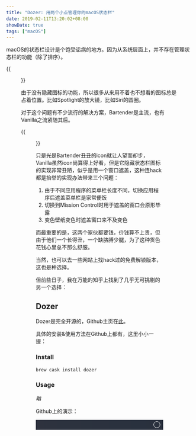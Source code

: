 ```yaml
---
title: "Dozer: 用两个小点管理你的macOS状态栏"
date: 2019-02-11T13:20:02+08:00
showDate: true
tags: ["macOS"]
---
```


macOS的状态栏设计是个饱受诟病的地方。因为从系统层面上，并不存在管理状态栏的功能（除了排序）。

{{<figure src="statusbar.png">}}

由于没有隐藏图标的功能，所以很多从来用不着也不想看的图标总是占着位置。比如Spotlight的放大镜，比如Siri的圆圈。

对于这个问题有不少流行的解决方案，Bartender是主流，也有Vanilla之流紧随其后。

{{<figure src="apps.png">}}

只是光是Bartender丑丑的icon就让人望而却步，Vanilla虽然icon尚算得上好看，但是它隐藏状态栏图标的实现非常丑陋，似乎是用一个窗口遮盖，这种连hack都是抬举的实现办法带来三个问题：

1. 由于不同应用程序的菜单栏长度不同，切换应用程序后遮盖菜单栏是家常便饭
2. 切换到Mission Control时用于遮盖的窗口会原形毕露
3. 变色壁纸变色时遮盖窗口来不及变色

而最重要的是，这两个家伙都要钱，价钱算不上贵，但由于他们一个长得丑，一个缺胳膊少腿，为了这种货色花钱心里总不那么舒服。

当然，也可以去一些网站上找hack过的免费解锁版本，这也是种选择。

但前些日子，我在万能的知乎上找到了几乎无可挑剔的另一个选择：

## Dozer

Dozer是完全开源的，Github主页在[此](https://github.com/Mortennn/Dozer)。

具体的安装&使用方法在Github上都有，这里小小一提：

### Install

```
brew cask install dozer
```

### Usage

*略*

Github上的演示：

![image-20190211134321152](https://github.com/Mortennn/Dozer/raw/master/demo/demo.gif)